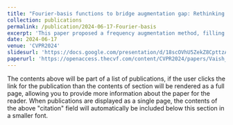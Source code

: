 ```yaml
---
title: "Fourier-basis functions to bridge augmentation gap: Rethinking frequency augmentation in image classification"
collection: publications
permalink: /publication/2024-06-17-Fourier-basis
excerpt: 'This paper proposed a frequency augmentation method, filling the gap left by visual augmentation.'
date: 2024-06-17
venue: 'CVPR2024'
slidesurl: 'https://docs.google.com/presentation/d/18scOVhU5ZekZ8CpttzAWQHxTpAyvkbxKKOWeq-AckdE/edit?usp=sharing'
paperurl: 'https://openaccess.thecvf.com/content/CVPR2024/papers/Vaish_Fourier-basis_Functions_to_Bridge_Augmentation_Gap_Rethinking_Frequency_Augmentation_in_CVPR_2024_paper.pdf'
---
```


The contents above will be part of a list of publications, if the user clicks the link for the publication than the contents of section will be rendered as a full page, allowing you to provide more information about the paper for the reader. When publications are displayed as a single page, the contents of the above "citation" field will automatically be included below this section in a smaller font.
